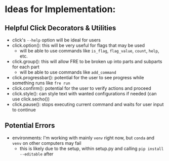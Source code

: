 # Ideas for Implementation:

## Helpful Click Decorators & Utilities
* click's `--help` option will be ideal for users
* click.option(): this will be very useful for flags that may be used
    - will be able to use commands like `is_flag`, `flag_value`, `count`, `help`, etc.
* click.group(): this will allow FRE to be broken up into parts and subparts for each part
    - will be able to use commands like `add_command`
* click.progressbar(): potential for the user to see progress while something runs like `fre run`
* click.confirm(): potential for the user to verify actions and proceed
* click.style(): can style text with wanted configurations if needed (can use click.secho())
* click.pause(): stops executing current command and waits for user input to continue

## Potential Errors
* environments: I'm working with mainly `venv` right now, but `conda` and `venv` on other computers may fail
    - this is likely due to the setup, within setup.py and calling `pip install --editable` after
